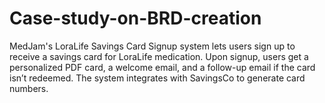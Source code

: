 # Case-study-on-BRD-creation
MedJam's LoraLife Savings Card Signup system lets users sign up to receive a savings card for LoraLife medication. Upon signup, users get a personalized PDF card, a welcome email, and a follow-up email if the card isn’t redeemed. The system integrates with SavingsCo to generate card numbers.
